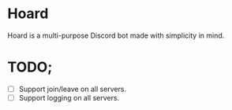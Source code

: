 # Hoard
Hoard is a multi-purpose Discord bot made with simplicity in mind.

# TODO;
- [ ] Support join/leave on all servers.
- [ ] Support logging on all servers.